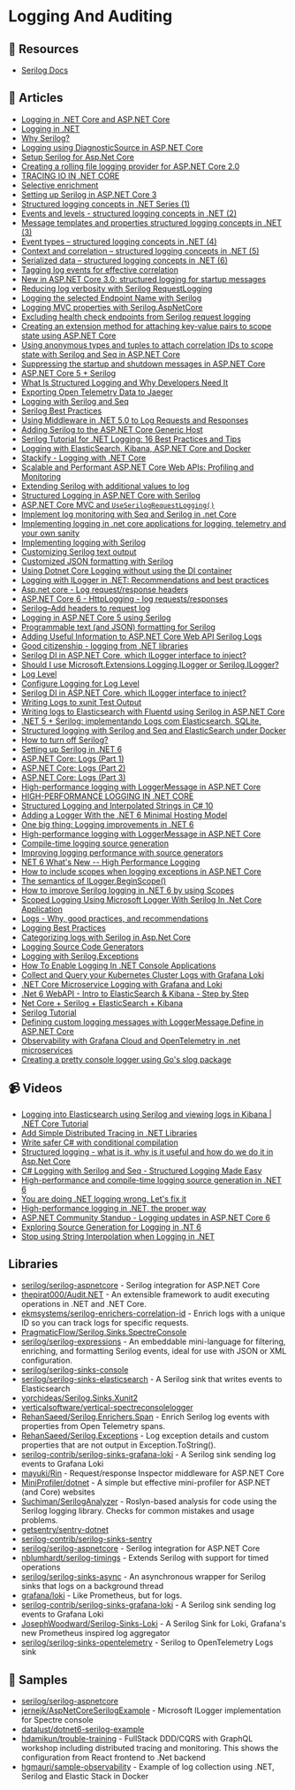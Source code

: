 # Logging And Auditing

## 📘 Resources
- [Serilog Docs](https://github.com/serilog/serilog/wiki)

## 📝 Articles
- [Logging in .NET Core and ASP.NET Core](https://learn.microsoft.com/en-us/aspnet/core/fundamentals/logging/)
- [Logging in .NET](https://docs.microsoft.com/en-us/dotnet/core/extensions/logging)
- [Why Serilog?](https://serilog.net/)
- [Logging using DiagnosticSource in ASP.NET Core](https://andrewlock.net/logging-using-diagnosticsource-in-asp-net-core/)
- [Setup Serilog for Asp.Net Core](https://github.com/serilog/serilog-aspnetcore#readme)
- [Creating a rolling file logging provider for ASP.NET Core 2.0](https://andrewlock.net/creating-a-rolling-file-logging-provider-for-asp-net-core-2-0/)
- [TRACING IO IN .NET CORE](https://www.softwarepark.cc/blog/2021/1/29/tracing-io-in-net-core)
- [Selective enrichment](https://nblumhardt.com/2019/06/selective-enrichment/)
- [Setting up Serilog in ASP.NET Core 3](https://nblumhardt.com/2019/10/serilog-in-aspnetcore-3/)
- [Structured logging concepts in .NET Series (1)](https://nblumhardt.com/2016/06/structured-logging-concepts-in-net-series-1/)
- [Events and levels - structured logging concepts in .NET (2)](https://nblumhardt.com/2016/06/events-and-levels-structured-logging-concepts-in-net-2/)
- [Message templates and properties structured logging concepts in .NET (3)](https://nblumhardt.com/2016/06/message-templates-and-properties-structured-logging-concepts-in-net-3/)
- [Event types – structured logging concepts in .NET (4)](https://nblumhardt.com/2016/07/event-types-structured-logging-concepts-in-net-4/)
- [Context and correlation – structured logging concepts in .NET (5)](https://nblumhardt.com/2016/08/context-and-correlation-structured-logging-concepts-in-net-5/)
- [Serialized data – structured logging concepts in .NET (6)](https://nblumhardt.com/2016/08/serialized-data-structured-logging-concepts-in-net-6/)
- [Tagging log events for effective correlation](https://nblumhardt.com/2015/01/designing-log-events-for-effective-correlation/)
- [New in ASP.NET Core 3.0: structured logging for startup messages](https://andrewlock.net/new-in-aspnetcore-3-structured-logging-for-startup-messages/)
- [Reducing log verbosity with Serilog RequestLogging](https://andrewlock.net/using-serilog-aspnetcore-in-asp-net-core-3-reducing-log-verbosity/)
- [Logging the selected Endpoint Name with Serilog](https://andrewlock.net/using-serilog-aspnetcore-in-asp-net-core-3-logging-the-selected-endpoint-name-with-serilog/)
- [Logging MVC properties with Serilog.AspNetCore](https://andrewlock.net/using-serilog-aspnetcore-in-asp-net-core-3-logging-mvc-propertis-with-serilog/)
- [Excluding health check endpoints from Serilog request logging](https://andrewlock.net/using-serilog-aspnetcore-in-asp-net-core-3-excluding-health-check-endpoints-from-serilog-request-logging/)
- [Creating an extension method for attaching key-value pairs to scope state using ASP.NET Core](https://andrewlock.net/creating-an-extension-method-for-attaching-key-value-pairs-to-scope-state-using-asp-net-core/)
- [Using anonymous types and tuples to attach correlation IDs to scope state with Serilog and Seq in ASP.NET Core](https://andrewlock.net/using-anonymous-types-and-tuples-to-attach-correlation-ids-to-scope-state-with-serilog-and-seq-in-asp-net-core/)
- [Suppressing the startup and shutdown messages in ASP.NET Core](https://andrewlock.net/suppressing-the-startup-and-shutdown-messages-in-asp-net-core/)
- [ASP.NET Core 5 + Serilog](https://jkdev.me/asp-net-core-serilog/)
- [What Is Structured Logging and Why Developers Need It](https://stackify.com/what-is-structured-logging-and-why-developers-need-it/)
- [Exporting Open Telemetry Data to Jaeger](https://rehansaeed.com/exporting-open-telemetry-data-to-jaeger/)
- [Logging with Serilog and Seq](https://www.code4it.dev/blog/logging-with-serilog-and-seq)
- [Serilog Best Practices](https://benfoster.io/blog/serilog-best-practices/)
- [Using Middleware in .NET 5.0 to Log Requests and Responses](https://exceptionnotfound.net/using-middleware-to-log-requests-and-responses-in-asp-net-core/)
- [Adding Serilog to the ASP.NET Core Generic Host](https://andrewlock.net/adding-serilog-to-the-asp-net-core-generic-host/)
- [Serilog Tutorial for .NET Logging: 16 Best Practices and Tips](https://stackify.com/serilog-tutorial-net-logging/)
- [Logging with ElasticSearch, Kibana, ASP.NET Core and Docker](https://www.humankode.com/asp-net-core/logging-with-elasticsearch-kibana-asp-net-core-and-docker)
- [Stackify - Logging with .NET Core](https://docs.stackify.com/v1/docs/errors-and-logs-configure-net-core)
- [Scalable and Performant ASP.NET Core Web APIs: Profiling and Monitoring](https://www.carlrippon.com/scalable-and-performant-asp-net-core-web-apis-profiling-and-monitoring/)
- [Extending Serilog with additional values to log](https://dejanstojanovic.net/aspnet/2018/october/extending-serilog-with-additional-values-to-log/)
- [Structured Logging in ASP.NET Core with Serilog](https://code-maze.com/structured-logging-in-asp-net-core-with-serilog/)
- [ASP.NET Core MVC and `UseSerilogRequestLogging()`](https://nblumhardt.com/2019/10/serilog-mvc-logging/)
- [Implement log monitoring with Seq and Serilog in .net Core](https://garywoodfine.com/implement-log-monitoring-with-seq-and-serilog-in-net-core/)
- [Implementing logging in .net core applications for logging, telemetry and your own sanity](https://garywoodfine.com/implementing-logging-in-net-core-applications-for-logging-telemetry-and-your-own-sanity/)
- [Implementing logging with Serilog](https://garywoodfine.com/implementing-logging-with-serilog/)
- [Customizing Serilog text output](https://nblumhardt.com/2021/06/customize-serilog-text-output/)
- [Customized JSON formatting with Serilog](https://nblumhardt.com/2021/06/customize-serilog-json-output/)
- [Using Dotnet Core Logging without using the DI container](https://shawtyds.wordpress.com/2020/01/06/using-dotnet-core-logging-without-using-the-di-container/)
- [Logging with ILogger in .NET: Recommendations and best practices](https://blog.rsuter.com/logging-with-ilogger-recommendations-and-best-practices/)
- [Asp.net core - Log request/response headers](https://josef.codes/asp-net-core-log-request-response-headers/)
- [ASP.NET Core 6 - HttpLogging - log requests/responses](https://josef.codes/asp-net-core-6-http-logging-log-requests-responses/)
- [Serilog–Add headers to request log](https://bartwullems.blogspot.com/2021/05/serilogadd-headers-to-request-log.html)
- [Logging in ASP.NET Core 5 using Serilog](https://www.ezzylearning.net/tutorial/logging-in-asp-net-core-5-using-serilog)
- [Programmable text (and JSON) formatting for Serilog](https://nblumhardt.com/2020/10/programmable-serilog-formatting)
- [Adding Useful Information to ASP.NET Core Web API Serilog Logs](https://www.carlrippon.com/adding-useful-information-to-asp-net-core-web-api-serilog-logs/)
- [Good citizenship - logging from .NET libraries](https://nblumhardt.com/2017/07/library-logging/)
- [Serilog DI in ASP.NET Core, which ILogger interface to inject?](https://stackoverflow.com/questions/61411759/serilog-di-in-asp-net-core-which-ilogger-interface-to-inject)
- [Should I use Microsoft.Extensions.Logging.ILogger<T> or Serilog.ILogger?](https://github.com/serilog/serilog-aspnetcore/issues/104)
- [Log Level](https://docs.microsoft.com/en-us/aspnet/core/fundamentals/logging#log-level)
- [Configure Logging for Log Level](https://docs.microsoft.com/en-us/dotnet/core/extensions/logging?tabs=command-line#configure-logging)
- [Serilog DI in ASP.NET Core, which ILogger interface to inject?](https://stackoverflow.com/questions/61411759/serilog-di-in-asp-net-core-which-ilogger-interface-to-inject)
- [Writing Logs to xunit Test Output](https://blog.martincostello.com/writing-logs-to-xunit-test-output/)
- [Writing logs to Elasticsearch with Fluentd using Serilog in ASP.NET Core](https://andrewlock.net/writing-logs-to-elasticsearch-with-fluentd-using-serilog-in-asp-net-core/)
- [.NET 5 + Serilog: implementando Logs com Elasticsearch, SQLite,](https://renatogroffe.medium.com/net-5-serilog-implementando-logs-com-elasticsearch-sqlite-45d64f5c043e)
- [Structured logging with Serilog and Seq and ElasticSearch under Docker](https://dev.to/hasdrubal/structure-logging-with-serilog-and-seq-and-elasticsearch-under-docker-16dk)
- [How to turn off Serilog?](https://stackoverflow.com/questions/30849166/how-to-turn-off-serilog)
- [Setting up Serilog in .NET 6](https://blog.datalust.co/using-serilog-in-net-6/)
- [ASP.NET Core: Logs (Part 1)](https://rafaelldi.blog/posts/asp-net-core-logs-part-1/)
- [ASP.NET Core: Logs (Part 2)](https://rafaelldi.blog/posts/asp-net-core-logs-part-2/)
- [ASP.NET Core: Logs (Part 3)](https://rafaelldi.blog/posts/asp-net-core-logs-part-3/)
- [High-performance logging with LoggerMessage in ASP.NET Core](https://docs.microsoft.com/en-us/aspnet/core/fundamentals/logging/loggermessage)
- [HIGH-PERFORMANCE LOGGING IN .NET CORE](https://www.stevejgordon.co.uk/high-performance-logging-in-net-core)
- [Structured Logging and Interpolated Strings in C# 10](https://habr.com/en/post/591171/)
- [Adding a Logger With the .NET 6 Minimal Hosting Model](https://onloupe.com/blog/how-to-config-logger-net6-startup/)
- [One big thing: Logging improvements in .NET 6](https://www.daveabrock.com/2021/08/08/dotnet-stacks-60/)
- [High-performance logging with LoggerMessage in ASP.NET Core](https://docs.microsoft.com/en-us/aspnet/core/fundamentals/logging/loggermessage)
- [Compile-time logging source generation](https://docs.microsoft.com/en-us/dotnet/core/extensions/logger-message-generator)
- [Improving logging performance with source generators](https://andrewlock.net/exploring-dotnet-6-part-8-improving-logging-performance-with-source-generators/)
- [NET 6 What's New -- High Performance Logging](https://www.sobyte.net/post/2021-12/dotnet6-logging/)
- [How to include scopes when logging exceptions in ASP.NET Core](https://andrewlock.net/how-to-include-scopes-when-logging-exceptions-in-asp-net-core/)
- [The semantics of ILogger.BeginScope()](https://nblumhardt.com/2016/11/ilogger-beginscope/)
- [How to improve Serilog logging in .NET 6 by using Scopes](https://www.code4it.dev/blog/serilog-logging-scope)
- [Scoped Logging Using Microsoft Logger With Serilog In .Net Core Application](https://www.initpals.com/net-core/scoped-logging-using-microsoft-logger-with-serilog-in-net-core-application/)
- [Logs - Why, good practices, and recommendations](https://dev.to/tnfigueiredo/logs-why-good-practices-and-recommendations-ojd)
- [Logging Best Practices](https://dev.to/raysaltrelli/logging-best-practices-obo)
- [Categorizing logs with Serilog in Asp.Net Core](https://dotnetdocs.ir/Post/34/categorizing-logs-with-serilog-in-aspnet-core)
- [Logging Source Code Generators](https://steven-giesel.com/blogPost/48697958-4aee-474a-8920-e266d1d7b8fa)
- [Logging with Serilog.Exceptions](https://rehansaeed.com/logging-with-serilog-exceptions/)
- [How To Enable Logging In .NET Console Applications](https://thecodeblogger.com/2021/05/11/how-to-enable-logging-in-net-console-applications/)
- [Collect and Query your Kubernetes Cluster Logs with Grafana Loki](https://www.programmingwithwolfgang.com/collect-and-query-kubernetes-logs-with-grafana-loki)
- [.NET Core Microservice Logging with Grafana and Loki](https://medium.com/c-sharp-progarmming/net-core-microservice-logging-with-grafana-and-loki-92cd2783ed88)
- [.Net 6 WebAPI - Intro to ElasticSearch & Kibana - Step by Step](https://dev.to/moe23/net-6-webapi-intro-to-elasticsearch-kibana-step-by-step-p9l)
- [Net Core + Serilog + ElasticSearch + Kibana](https://medium.com/@matias.paulo84/net-core-serilog-elasticsearch-kibana-3bd080ff4c1e)
- [Serilog Tutorial](https://blog.datalust.co/serilog-tutorial/)
- [Defining custom logging messages with LoggerMessage.Define in ASP.NET Core](https://andrewlock.net/defining-custom-logging-messages-with-loggermessage-define-in-asp-net-core/)
- [Observability with Grafana Cloud and OpenTelemetry in .net microservices](https://dev.to/dbolotov/observability-with-grafana-cloud-and-opentelemetry-in-net-microservices-448c)
- [Creating a pretty console logger using Go's slog package](https://dusted.codes/creating-a-pretty-console-logger-using-gos-slog-package)

## 📹 Videos
- [Logging into Elasticsearch using Serilog and viewing logs in Kibana | .NET Core Tutorial](https://www.youtube.com/watch?v=0acSdHJfk64)
- [Add Simple Distributed Tracing in .NET Libraries](https://www.youtube.com/watch?v=wjglj4jE18Y) 
- [Write safer C# with conditional compilation](https://www.youtube.com/watch?v=ErrABoJ9HZw)
- [Structured logging - what is it, why is it useful and how do we do it in Asp.Net Core](https://www.youtube.com/watch?v=8rRQzcbn36o)
- [C# Logging with Serilog and Seq - Structured Logging Made Easy](https://www.youtube.com/watch?v=_iryZxv8Rxw)
- [High-performance and compile-time logging source generation in .NET 6](https://www.youtube.com/watch?v=uh0ZL-NBJYw)
- [You are doing .NET logging wrong. Let's fix it](https://www.youtube.com/watch?v=bnVfrd3lRv8)
- [High-performance logging in .NET, the proper way](https://www.youtube.com/watch?v=a26zu-pyEyg)
- [ASP.NET Community Standup - Logging updates in ASP.NET Core 6](https://www.youtube.com/watch?v=V-rwe2yxh1A)
- [Exploring Source Generation for Logging in .NT 6](https://www.youtube.com/watch?v=Otm8tH0Vrp0)
- [Stop using String Interpolation when Logging in .NET](https://www.youtube.com/watch?v=6zoMd_FwSwQ)

## Libraries
- [serilog/serilog-aspnetcore](https://github.com/serilog/serilog-aspnetcore) - Serilog integration for ASP.NET Core
- [thepirat000/Audit.NET](https://github.com/thepirat000/Audit.NET) - An extensible framework to audit executing operations in .NET and .NET Core.
- [ekmsystems/serilog-enrichers-correlation-id](https://github.com/ekmsystems/serilog-enrichers-correlation-id) - Enrich logs with a unique ID so you can track logs for specific requests.
- [PragmaticFlow/Serilog.Sinks.SpectreConsole](https://github.com/PragmaticFlow/Serilog.Sinks.SpectreConsole)
- [serilog/serilog-expressions](https://github.com/serilog/serilog-expressions) - An embeddable mini-language for filtering, enriching, and formatting Serilog events, ideal for use with JSON or XML configuration.
- [serilog/serilog-sinks-console](https://github.com/serilog/serilog-sinks-console)
- [serilog/serilog-sinks-elasticsearch](https://github.com/serilog/serilog-sinks-elasticsearch) - A Serilog sink that writes events to Elasticsearch
- [yorchideas/Serilog.Sinks.Xunit2](https://github.com/yorchideas/Serilog.Sinks.Xunit2)
- [verticalsoftware/vertical-spectreconsolelogger](https://github.com/verticalsoftware/vertical-spectreconsolelogger)
- [RehanSaeed/Serilog.Enrichers.Span](https://github.com/RehanSaeed/Serilog.Enrichers.Span) - Enrich Serilog log events with properties from Open Telemetry spans.
- [RehanSaeed/Serilog.Exceptions](https://github.com/RehanSaeed/Serilog.Exceptions) - Log exception details and custom properties that are not output in Exception.ToString().
- [serilog-contrib/serilog-sinks-grafana-loki](https://github.com/serilog-contrib/serilog-sinks-grafana-loki) - A Serilog sink sending log events to Grafana Loki
- [mayuki/Rin](https://github.com/mayuki/Rin) - Request/response Inspector middleware for ASP.NET Core
- [MiniProfiler/dotnet](https://github.com/MiniProfiler/dotnet) - A simple but effective mini-profiler for ASP.NET (and Core) websites
- [Suchiman/SerilogAnalyzer](https://github.com/Suchiman/SerilogAnalyzer) - Roslyn-based analysis for code using the Serilog logging library. Checks for common mistakes and usage problems.
- [getsentry/sentry-dotnet](https://github.com/getsentry/sentry-dotnet)
- [serilog-contrib/serilog-sinks-sentry](https://github.com/serilog-contrib/serilog-sinks-sentry)
- [serilog/serilog-aspnetcore](https://github.com/serilog/serilog-aspnetcore) - Serilog integration for ASP.NET Core
- [nblumhardt/serilog-timings](https://github.com/nblumhardt/serilog-timings) - Extends Serilog with support for timed operations
- [serilog/serilog-sinks-async](https://github.com/serilog/serilog-sinks-async) - An asynchronous wrapper for Serilog sinks that logs on a background thread
- [grafana/loki](https://github.com/grafana/loki) - Like Prometheus, but for logs.
- [serilog-contrib/serilog-sinks-grafana-loki](https://github.com/serilog-contrib/serilog-sinks-grafana-loki) - A Serilog sink sending log events to Grafana Loki
- [JosephWoodward/Serilog-Sinks-Loki](https://github.com/JosephWoodward/Serilog-Sinks-Loki) - A Serilog Sink for Loki, Grafana's new Prometheus inspired log aggregator
- [serilog/serilog-sinks-opentelemetry](https://github.com/serilog/serilog-sinks-opentelemetry) - Serilog to OpenTelemetry Logs sink

## 🔖 Samples
- [serilog/serilog-aspnetcore](https://github.com/serilog/serilog-aspnetcore/tree/dev/samples/Sample)
- [jernejk/AspNetCoreSerilogExample](https://github.com/jernejk/AspNetCoreSerilogExample) - Microsoft ILogger implementation for Spectre console
- [datalust/dotnet6-serilog-example](https://github.com/datalust/dotnet6-serilog-example)
- [hdamikun/trouble-training](https://github.com/damikun/trouble-training/blob/main/Doc/Logging.md) - FullStack DDD/CQRS with GraphQL workshop including distributed tracing and monitoring. This shows the configuration from React frontend to .Net backend
- [hgmauri/sample-observability](https://github.com/hgmauri/sample-observability) - Example of log collection using .NET, Serilog and Elastic Stack in Docker